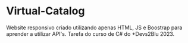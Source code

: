 # Virtual-Catalog
Website responsivo criado utilizando apenas HTML, JS e Boostrap para aprender a utilizar API's. Tarefa do curso de C# do +Devs2Blu 2023.

